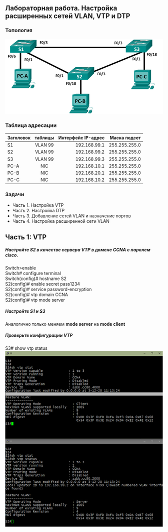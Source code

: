 ## Лабораторная работа. Настройка расширенных сетей VLAN, VTP и DTP
###	Топология
![](https://github.com/KapustaLuk/CISCO_CCNA/blob/master/Lab_2/Topol.png)
### 	Таблица адресации

|Заголовок |таблицы	|Интерфейс	IP-адрес|	Маска подсет|
|----------|:------:|------------------:|------------:|
|S1        |VLAN 99	|192.168.99.1	      |255.255.255.0|
|S2	       |VLAN 99	|192.168.99.2	      |255.255.255.0|
|S3	       |VLAN 99	|192.168.99.3	      |255.255.255.0|
|PC-A	     |NIC	    |192.168.10.1	      |255.255.255.0|
|PC-B	     |NIC	    |192.168.20.1	      |255.255.255.0|
|PC-C	     |NIC	    |192.168.10.2	      |255.255.255.0|

### Задачи
* Часть 1. Настройка VTP
* Часть 2. Настройка DTP
* Часть 3. Добавление сетей VLAN и назначение портов
* Часть 4. Настройка расширенной сети VLAN

## Часть 1: VTP
##### Настройте S2 в качестве сервера VTP в домене CCNA с паролем cisco.
Switch>enable  
Switch# configure terminal  
Switch(config)# hostname S2  
S2(config)# enable secret pass1234  
S2(config)# service password-encryption  
S2(config)# vtp domain CCNA  
S2(config)# vtp mode server
#####	Настройте S1 и S3
Аналогично только меняем **mode server** на **mode client**
#####	Проверьте конфигурации VTP
S3# show vtp status
![](https://github.com/KapustaLuk/CISCO_CCNA/blob/master/Lab_2/Screenshot_398.png)
